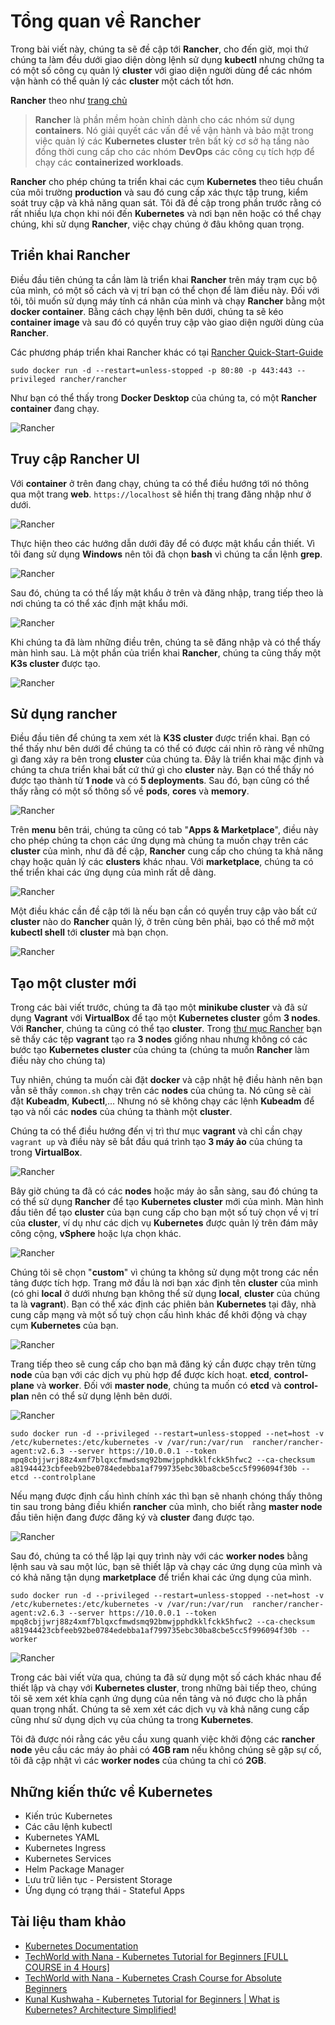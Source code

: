 # Tổng quan về Rancher

Trong bài viết này, chúng ta sẽ đề cập tới **Rancher**, cho đến giờ, mọi thứ chúng ta làm đều dưới giao diện dòng lệnh sử dụng **kubectl** nhưng chứng ta có một số công cụ quản lý **cluster** với giao diện người dùng để các nhóm vận hành có thể quản lý các **cluster** một cách tốt hơn.

**Rancher** theo như [trang chủ](https://rancher.com/)

> **Rancher** là phần mềm hoàn chỉnh dành cho các nhóm sử dụng **containers**. Nó giải quyết các vấn đề về vận hành và bảo mật trong việc quản lý các **Kubernetes cluster** trên bất kỳ cơ sở hạ tầng nào đồng thời cung cấp cho các nhóm **DevOps** các công cụ tích hợp để chạy các **containerized workloads**.

**Rancher** cho phép chúng ta triển khai các cụm **Kubernetes** theo tiêu chuẩn của môi trường **production** và sau đó cung cấp xác thực tập trung, kiểm soát truy cập và khả năng quan sát. Tôi đã đề cập trong phần trước rằng có rất nhiều lựa chọn khi nói đến **Kubernetes** và nơi bạn nên hoặc có thể chạy chúng, khi sử dụng **Rancher**, việc chạy chúng ở đâu không quan trọng.

## Triển khai Rancher

Điều đầu tiên chúng ta cần làm là triển khai **Rancher** trên máy trạm cục bộ của mình, có một số cách và vị trí bạn có thể chọn để làm điều này. Đối với tôi, tôi muốn sử dụng máy tính cá nhân của mình và chạy **Rancher** bằng một **docker container**. Bằng cách chạy lệnh bên dưới, chúng ta sẽ kéo **container image** và sau đó có quyền truy cập vào giao diện người dùng của **Rancher**.

Các phương pháp triển khai Rancher khác có tại [Rancher Quick-Start-Guide](https://rancher.com/docs/rancher/v2.6/en/quick-start-guide/deployment/)

`sudo docker run -d --restart=unless-stopped -p 80:80 -p 443:443 --privileged rancher/rancher`

Như bạn có thể thấy trong **Docker Desktop** của chúng ta, có một **Rancher container** đang chạy.

![Rancher](../../Image/Rancher01.png)

## Truy cập Rancher UI

Với **container** ở trên đang chạy, chúng ta có thể điều hướng tới nó thông qua một trang **web**. `https://localhost` sẽ hiển thị trang đăng nhập như ở dưới.

![Rancher](../../Image/Rancher02.png)

Thực hiện theo các hướng dẫn dưới đây để có được mật khẩu cần thiết. Vì tôi đang sử dụng **Windows** nên tôi đã chọn **bash** vì chúng ta cần lệnh **grep**.

![Rancher](../../Image/Rancher03.png)

Sau đó, chúng ta có thể lấy mật khẩu ở trên và đăng nhập, trang tiếp theo là nơi chúng ta có thể xác định mật khẩu mới.

![Rancher](../../Image/Rancher04.png)

Khi chúng ta đã làm những điều trên, chúng ta sẽ đăng nhập và có thể thấy màn hình sau. Là một phần của triển khai **Rancher**, chúng ta cũng thấy một **K3s cluster** được tạo.

![Rancher](../../Image/Rancher05.png)

## Sử dụng rancher

Điều đầu tiên để chúng ta xem xét là **K3S cluster** được triển khai. Bạn có thể thấy như bên dưới để chúng ta có thể có được cái nhìn rõ ràng về những gì đang xảy ra bên trong **cluster** của chúng ta. Đây là triển khai mặc định và chúng ta chưa triển khai bất cứ thứ gì cho **cluster** này. Bạn có thể thấy nó được tạo thành từ **1 node** và có **5 deployments**. Sau đó, bạn cũng có thể thấy rằng có một số thông số về **pods**, **cores** và **memory**.

![Rancher](../../Image/Rancher06.png)

Trên **menu** bên trái, chúng ta cũng có tab "**Apps & Marketplace**", điều này cho phép chúng ta chọn các ứng dụng mà chúng ta muốn chạy trên các **cluster** của mình, như đã đề cập, **Rancher** cung cấp cho chúng ta khả năng chạy hoặc quản lý các **clusters** khác nhau. Với **marketplace**, chúng ta có thể triển khai các ứng dụng của mình rất dễ dàng.

![Rancher](../../Image/Rancher07.png)

Một điều khác cần đề cập tới là nếu bạn cần có quyền truy cập vào bất cứ **cluster** nào do **Rancher** quản lý, ở trên cùng bên phải, bạo có thể mở một **kubectl shell** tới **cluster** mà bạn chọn.

![Rancher](../../Image/Rancher08.png)

## Tạo một cluster mới

Trong các bài viết trước, chúng ta đã tạo một **minikube cluster** và đã sử dụng **Vagrant** với **VirtualBox** để tạo một **Kubernetes cluster** gồm **3 nodes**. Với **Rancher**, chúng ta cũng có thể tạo **cluster**. Trong [thư mục Rancher](/Scripts/Kubernetes/Rancher.zip) bạn sẽ thấy các tệp **vagrant** tạo ra **3 nodes** giống nhau nhưng không có các bước tạo **Kubernetes cluster** của chúng ta (chúng ta muốn **Rancher** làm điều này cho chúng ta)

Tuy nhiên, chúng ta muốn cài đặt **docker** và cập nhật hệ điều hành nên bạn vẫn sẽ thấy `common.sh` chạy trên các **nodes** của chúng ta. Nó cũng sẽ cài đặt **Kubeadm**, **Kubectl**,... Nhưng nó sẽ không chạy các lệnh **Kubeadm** để tạo và nối các **nodes** của chúng ta thành một **cluster**.

Chúng ta có thể điều hướng đến vị trì thư mục **vagrant** và chỉ cần chạy `vagrant up` và điều này sẽ bắt đầu quá trình tạo **3 máy ảo** của chúng ta trong **VirtualBox**.

![Rancher](../../Image/Rancher09.png)

Bây giờ chúng ta đã có các **nodes** hoặc máy ảo sẵn sàng, sau đó chúng ta có thể sử dụng **Rancher** để tạo **Kubernetes cluster** mới của mình. Màn hình đầu tiên để tạo **cluster** của bạn cung cấp cho bạn một số tuỳ chọn về vị trí của **cluster**, ví dụ như các dịch vụ **Kubernetes** được quản lý trên đám mây công cộng, **vSphere** hoặc lựa chọn khác.

![Rancher](../../Image/Rancher010.png)

Chúng tôi sẽ chọn "**custom**" vì chúng ta không sử dụng một trong các nền tảng được tích hợp. Trang mở đầu là nơi bạn xác định tên **cluster** của mình (có ghi **local** ở dưới nhưng bạn không thể sử dụng **local**, **cluster** của chúng ta là **vagrant**). Bạn có thể xác định các phiên bản **Kubernetes** tại đây, nhà cung cấp mạng và một số tuỳ chọn cấu hình khác để khởi động và chạy cụm **Kubernetes** của bạn.

![Rancher](../../Image/Rancher011.png)

Trang tiếp theo sẽ cung cấp cho bạn mã đăng ký cần được chạy trên từng **node** của bạn với các dịch vụ phù hợp để được kích hoạt. **etcd**, **control-plane** và **worker**. Đối với **master node**, chúng ta muốn có **etcd** và **control-plan** nên có thể sử dụng lệnh bên dưới.

![Rancher](../../Image/Rancher012.png)

```
sudo docker run -d --privileged --restart=unless-stopped --net=host -v /etc/kubernetes:/etc/kubernetes -v /var/run:/var/run  rancher/rancher-agent:v2.6.3 --server https://10.0.0.1 --token mpq8cbjjwrj88z4xmf7blqxcfmwdsmq92bmwjpphdkklfckk5hfwc2 --ca-checksum a81944423cbfeeb92be0784edebba1af799735ebc30ba8cbe5cc5f996094f30b --etcd --controlplane
```

Nếu mạng được định cấu hình chính xác thì bạn sẽ nhanh chóng thấy thông tin sau trong bảng điều khiển **rancher** của mình, cho biết rằng **master node** đầu tiên hiện đang được đăng ký và **cluster** đang được tạo.

![Rancher](../../Image/Rancher014.png)

Sau đó, chúng ta có thể lặp lại quy trình này với các **worker nodes** bằng lệnh sau và sau một lúc, bạn sẽ thiết lập và chạy các ứng dụng của mình và có khả năng tận dụng **marketplace** để triển khai các ứng dụng của mình.

```
sudo docker run -d --privileged --restart=unless-stopped --net=host -v /etc/kubernetes:/etc/kubernetes -v /var/run:/var/run  rancher/rancher-agent:v2.6.3 --server https://10.0.0.1 --token mpq8cbjjwrj88z4xmf7blqxcfmwdsmq92bmwjpphdkklfckk5hfwc2 --ca-checksum a81944423cbfeeb92be0784edebba1af799735ebc30ba8cbe5cc5f996094f30b --worker
```

![Rancher](../../Image/Rancher015.png)

Trong các bài viết vừa qua, chúng ta đã sử dụng một số cách khác nhau để thiết lập và chạy với **Kubernetes cluster**, trong những bài tiếp theo, chúng tôi sẽ xem xét khía cạnh ứng dụng của nền tảng và nó được cho là phần quan trọng nhất. Chúng ta sẽ xem xét các dịch vụ và khả năng cung cấp cũng như sử dụng dịch vụ của chúng ta trong **Kubernetes**.

Tôi đã được nói rằng các yêu cầu xung quanh việc khởi động các **rancher node** yêu cầu các máy ảo phải có **4GB ram** nếu không chúng sẽ gặp sự cố, tôi đã cập nhật vì các **worker nodes** của chúng ta chỉ có **2GB**.

## Những kiến thức về Kubernetes

- Kiến trúc Kubernetes
- Các câu lệnh kubectl 
- Kubernetes YAML
- Kubernetes Ingress
- Kubernetes Services
- Helm Package Manager
- Lưu trữ liên tục - Persistent Storage
- Ứng dụng có trạng thái - Stateful Apps

## Tài liệu tham khảo

- [Kubernetes Documentation](https://kubernetes.io/docs/home/)
- [TechWorld with Nana - Kubernetes Tutorial for Beginners [FULL COURSE in 4 Hours]](https://www.youtube.com/watch?v=X48VuDVv0do)
- [TechWorld with Nana - Kubernetes Crash Course for Absolute Beginners](https://www.youtube.com/watch?v=s_o8dwzRlu4)
- [Kunal Kushwaha - Kubernetes Tutorial for Beginners | What is Kubernetes? Architecture Simplified!](https://www.youtube.com/watch?v=KVBON1lA9N8)